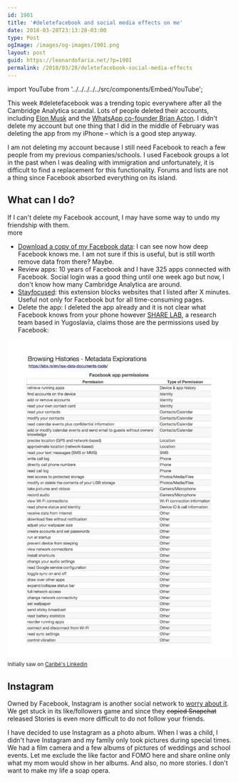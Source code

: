 ```yaml
---
id: 1901
title: '#deletefacebook and social media effects on me'
date: 2018-03-28T23:13:28-03:00
type: Post
ogImage: /images/og-images/1901.png
layout: post
guid: https://leonardofaria.net/?p=1901
permalink: /2018/03/28/deletefacebook-social-media-effects
---
```


import YouTube from '../../../../../src/components/Embed/YouTube';

This week #deletefacebook was a trending topic everywhere after all the Cambridge Analytica scandal. Lots of people deleted their accounts, including [Elon Musk](https://www.theverge.com/2018/3/23/17156402/elon-musk-deleted-tesla-and-spacex-facebook-pages-twitter-challenge) and the [WhatsApp co-founder Brian Acton](https://www.theverge.com/2018/3/20/17145200/brian-acton-delete-facebook-whatsapp). I didn't delete my account but one thing that I did in the middle of February was deleting the app from my iPhone – which is a good step anyway.

I am not deleting my account because I still need Facebook to reach a few people from my previous companies/schools. I used Facebook groups a lot in the past when I was dealing with immigration and unfortunately, it is difficult to find a replacement for this functionality. Forums and lists are not a thing since Facebook absorbed everything on its island.

## What can I do?

If I can't delete my Facebook account, I may have some way to undo my friendship with them.  
<span className="hidden">more</span>

* [Download a copy of my Facebook data](https://www.facebook.com/settings): I can see now how deep Facebook knows me. I am not sure if this is useful, but is still worth remove data from there? Maybe.
* Review apps: 10 years of Facebook and I have 325 apps connected with Facebook. Social login was a good thing until one week ago but now, I don't know how many Cambridge Analytica are around.
* [Stayfocused](https://chrome.google.com/webstore/detail/stayfocusd/laankejkbhbdhmipfmgcngdelahlfoji?hl=en): this extension blocks websites that I listed after X minutes. Useful not only for Facebook but for all time-consuming pages.
* Delete the app: I deleted the app already and it is not clear what Facebook knows from your phone however [SHARE LAB](https://labs.rs/en/), a research team based in Yugoslavia, claims those are the permissions used by Facebook:  
    
![](/wp-content/uploads/2018/03/facebook-permissions.jpeg)  
<small>Initially saw on <a href="https://www.linkedin.com/feed/update/urn:li:activity:6383478848499052544/">Caribé's Linkedin</a></small>

## Instagram

Owned by Facebook, Instagram is another social network to [worry about it](https://www.cnn.com/2017/05/19/health/instagram-worst-social-network-app-young-people-mental-health/index.html). We get stuck in its like/followers game and since they <s>copied Snapchat</s> released Stories is even more difficult to do not follow your friends.

<YouTube id="JgkvTRz_Alo" />  

I have decided to use Instagram as a photo album. When I was a child, I didn't have Instagram and my family only took pictures during special times. We had a film camera and a few albums of pictures of weddings and school events. Let me exclude the like factor and FOMO here and share online only what my mom would show in her albums. And also, no more stories. I don't want to make my life a soap opera.
